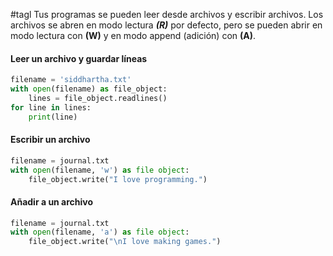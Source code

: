#tagl 
Tus programas se pueden leer desde archivos y escribir archivos. Los archivos se abren en modo lectura ***(R)*** por defecto, pero se pueden abrir en modo lectura con **(W)** y en modo append (adición) con **(A)**.

#### Leer un archivo y guardar líneas 

```python
filename = 'siddhartha.txt'
with open(filename) as file_object:
	lines = file_object.readlines()
for line in lines:
	print(line)
```

#### Escribir un archivo

```python
filename = journal.txt
with open(filename, 'w') as file object:
	file_object.write("I love programming.")
```

#### Añadir a un archivo
```python
filename = journal.txt
with open(filename, 'a') as file object:
	file_object.write("\nI love making games.")
```
